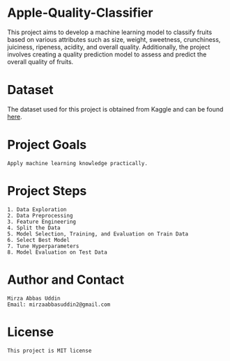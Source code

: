 # Apple-Quality-Classifier
This project aims to develop a machine learning model to classify fruits based on various attributes such as size, weight, sweetness, crunchiness, juiciness, ripeness, acidity, and overall quality. Additionally, the project involves creating a quality prediction model to assess and predict the overall quality of fruits.

# Dataset
The dataset used for this project is obtained from Kaggle and can be found [here](https://www.kaggle.com/datasets/nelgiriyewithana/apple-quality).

# Project Goals
    Apply machine learning knowledge practically.

# Project Steps
    1. Data Exploration
    2. Data Preprocessing
    3. Feature Engineering
    4. Split the Data
    5. Model Selection, Training, and Evaluation on Train Data
    6. Select Best Model
    7. Tune Hyperparameters
    8. Model Evaluation on Test Data

# Author and Contact
    Mirza Abbas Uddin
    Email: mirzaabbasuddin2@gmail.com

# License 
    This project is MIT license
    

